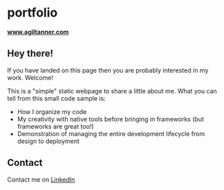 # portfolio

**www.agiltanner.com**

## Hey there! 

If you have landed on this page then you are probably interested in my work. Welcome!

This is a "simple" static webpage to share a little about me. What you can tell from this small code sample is:
- How I organize my code
- My creativity with native tools before bringing in frameworks (but frameworks are great too!)
- Demonstration of managing the entire development lifecycle from design to deployment

## Contact

Contact me on [LinkedIn](https://www.linkedin.com/in/agi-letkiewicz/)
